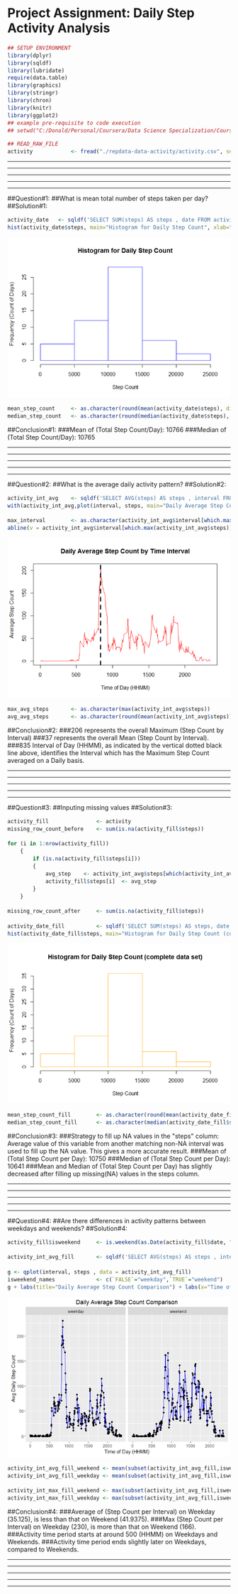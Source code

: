 # Project Assignment: Daily Step Activity Analysis


```r
## SETUP ENVIRONMENT
library(dplyr)
library(sqldf)
library(lubridate)
require(data.table)
library(graphics)
library(stringr)
library(chron)
library(knitr)
library(ggplot2)
## example pre-requisite to code execution
## setwd("C:/Donald/Personal/Coursera/Data Science Specialization/Course5_Reproducible Research/Week2/Assignment")
```



```r
## READ_RAW_FILE
activity            <- fread("./repdata-data-activity/activity.csv", sep = ",", header= TRUE)
```

******************************************************************
******************************************************************
******************************************************************
******************************************************************
******************************************************************
##Question#1: 
##What is mean total number of steps taken per day?
##Solution#1:

```r
activity_date 	<- sqldf('SELECT SUM(steps) AS steps , date FROM activity  WHERE steps != "NA" GROUP BY date')
hist(activity_date$steps, main="Histogram for Daily Step Count", xlab="Step Count", ylab="Frequency (Count of Days)",    border="blue")
```

![](PA1_template_files/figure-html/unnamed-chunk-3-1.png)<!-- -->

```r
mean_step_count 	<- as.character(round(mean(activity_date$steps), digits = 0))
median_step_count 	<- as.character(round(median(activity_date$steps), digits = 0))
```
##Conclusion#1: 
###Mean of (Total Step Count/Day): 10766
###Median of (Total Step Count/Day): 10765



******************************************************************
******************************************************************
******************************************************************
******************************************************************
******************************************************************
##Question#2: 
##What is the average daily activity pattern?
##Solution#2:

```r
activity_int_avg    <- sqldf('SELECT AVG(steps) AS steps , interval FROM activity  WHERE steps != "NA" GROUP BY interval')
with(activity_int_avg,plot(interval, steps, main="Daily Average Step Count by Time Interval", xlab="Time of Day (HHMM)", ylab="Average Step Count", type="l", col="red"), xlim = c("0000","2359"))

max_interval 	    <- as.character(activity_int_avg$interval[which.max(activity_int_avg$steps)])
abline(v = activity_int_avg$interval[which.max(activity_int_avg$steps)], col="black", lwd=3, lty=2)
```

![](PA1_template_files/figure-html/unnamed-chunk-4-1.png)<!-- -->

```r
max_avg_steps	    <- as.character(max(activity_int_avg$steps))
avg_avg_steps	    <- as.character(round(mean(activity_int_avg$steps)))
```
##Conclusion#2: 
###206 represents the overall Maximum (Step Count by Interval)
###37 represents the overall Mean (Step Count by Interval).
###835 Interval of Day (HHMM), as indicated by the vertical dotted black line above, identifies the Interval which has the Maximum Step Count averaged on a Daily basis.

******************************************************************
******************************************************************
******************************************************************
******************************************************************
******************************************************************
##Question#3: 
##Inputing missing values
##Solution#3:

```r
activity_fill	            <- activity
missing_row_count_before	<- sum(is.na(activity_fill$steps))

for (i in 1:nrow(activity_fill))
	{
		if (is.na(activity_fill$steps[i]))
		{
			avg_step 	<- activity_int_avg$steps[which(activity_int_avg$interval == activity_fill$interval[i])]
			activity_fill$steps[i] 	<- avg_step
		}
	}	

missing_row_count_after		<- sum(is.na(activity_fill$steps))

activity_date_fill		    <- sqldf('SELECT SUM(steps) AS steps, date FROM activity_fill GROUP BY date')
hist(activity_date_fill$steps, main="Histogram for Daily Step Count (complete data set)", xlab="Step Count", ylab="Frequency (Count of Days)",    border="orange")
```

![](PA1_template_files/figure-html/unnamed-chunk-5-1.png)<!-- -->

```r
mean_step_count_fill 		<- as.character(round(mean(activity_date_fill$steps)))
median_step_count_fill 		<- as.character(median(activity_date_fill$steps))
```
##Conclusion#3: 
###Strategy to fill up NA values in the "steps" column: Average value of this variable from another matching non-NA interval was used to fill up the NA value. This gives a more accurate result.
###Mean of (Total Step Count per Day): 10750
###Median of (Total Step Count per Day): 10641
###Mean and Median of (Total Step Count per Day) has slightly decreased after filling up missing(NA) values in the steps column. 

******************************************************************
******************************************************************
******************************************************************
******************************************************************
******************************************************************
##Question#4: 
##Are there differences in activity patterns between weekdays and weekends?
##Solution#4:

```r
activity_fill$isweekend     <- is.weekend(as.Date(activity_fill$date, "%Y-%m-%d"))

activity_int_avg_fill 		<- sqldf('SELECT AVG(steps) AS steps , interval, isweekend FROM activity_fill  GROUP BY interval, isweekend')

g <- qplot(interval, steps , data = activity_int_avg_fill) 
isweekend_names			    <- c(`FALSE`="weekday",`TRUE`="weekend") 	
g + labs(title="Daily Average Step Count Comparison") + labs(x="Time of Day (HHMM)", y="Avg Daily Step Count") +geom_line(color="blue")+ geom_point() + facet_grid(. ~ isweekend, labeller = as_labeller(isweekend_names))
```

![](PA1_template_files/figure-html/unnamed-chunk-6-1.png)<!-- -->

```r
activity_int_avg_fill_weekend <- mean(subset(activity_int_avg_fill,isweekend==TRUE)$steps)
activity_int_avg_fill_weekday <- mean(subset(activity_int_avg_fill,isweekend==FALSE)$steps)

activity_int_max_fill_weekend <- max(subset(activity_int_avg_fill,isweekend==TRUE)$steps)
activity_int_max_fill_weekday <- max(subset(activity_int_avg_fill,isweekend==FALSE)$steps)
```
##Conclusion#4:
###Average of (Step Count per Interval) on Weekday (35.125), is less than that  on Weekend (41.9375).
###Max (Step Count per Interval) on Weekday (230), is more than that on Weekend (166).
###Activity time period starts at around 500 (HHMM) on Weekdays and Weekends.
###Activity time period ends slightly later on Weekdays, compared to Weekends.

******************************************************************
******************************************************************
******************************************************************
******************************************************************
******************************************************************
